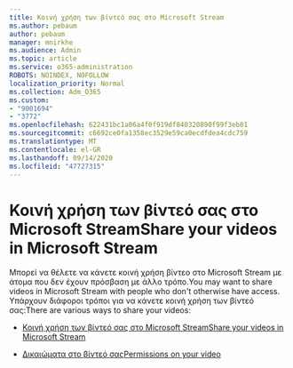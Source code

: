 ```yaml
---
title: Κοινή χρήση των βίντεό σας στο Microsoft Stream
ms.author: pebaum
author: pebaum
manager: mnirkhe
ms.audience: Admin
ms.topic: article
ms.service: o365-administration
ROBOTS: NOINDEX, NOFOLLOW
localization_priority: Normal
ms.collection: Adm_O365
ms.custom:
- "9001694"
- "3772"
ms.openlocfilehash: 622431bc1a06a4f0f919df840320890f99f3eb01
ms.sourcegitcommit: c6692ce0fa1358ec3529e59ca0ecdfdea4cdc759
ms.translationtype: MT
ms.contentlocale: el-GR
ms.lasthandoff: 09/14/2020
ms.locfileid: "47727315"
---
```

# <a name="share-your-videos-in-microsoft-stream"></a><span data-ttu-id="e7274-102">Κοινή χρήση των βίντεό σας στο Microsoft Stream</span><span class="sxs-lookup"><span data-stu-id="e7274-102">Share your videos in Microsoft Stream</span></span>

<span data-ttu-id="e7274-103">Μπορεί να θέλετε να κάνετε κοινή χρήση βίντεο στο Microsoft Stream με άτομα που δεν έχουν πρόσβαση με άλλο τρόπο.</span><span class="sxs-lookup"><span data-stu-id="e7274-103">You may want to share videos in Microsoft Stream with people who don't otherwise have access.</span></span> <span data-ttu-id="e7274-104">Υπάρχουν διάφοροι τρόποι για να κάνετε κοινή χρήση των βίντεό σας:</span><span class="sxs-lookup"><span data-stu-id="e7274-104">There are various ways to share your videos:</span></span>

- [<span data-ttu-id="e7274-105">Κοινή χρήση των βίντεό σας στο Microsoft Stream</span><span class="sxs-lookup"><span data-stu-id="e7274-105">Share your videos in Microsoft Stream</span></span>](https://docs.microsoft.com/stream/portal-share-video)

- [<span data-ttu-id="e7274-106">Δικαιώματα στο βίντεό σας</span><span class="sxs-lookup"><span data-stu-id="e7274-106">Permissions on your video</span></span>](https://docs.microsoft.com/stream/portal-share-video#permissions-on-your-video)
